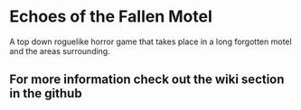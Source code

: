 # Echoes of the Fallen Motel
A top down roguelike horror game that takes place in a long forgotten motel and the areas surrounding.

## For more information check out the wiki section in the github
